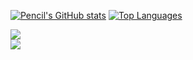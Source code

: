 [![Pencil's GitHub stats](https://github-readme-stats.vercel.app/api?username=Pencil3813&theme=radical&show_icons=true&count_private=true)]()
[![Top Languages](https://github-readme-stats.vercel.app/api/top-langs/?username=Pencil3813&theme=radical)]()

<div>
  <img align="center" src="https://github-readme-stats.vercel.app/api?username=Pencil3813&theme=radical&show_icons=true&count_private=true" />
</div>
<div>
  <img align="center" src="https://github-readme-stats.vercel.app/api/top-langs/?username=Pencil3813&theme=radical" />
</div>
